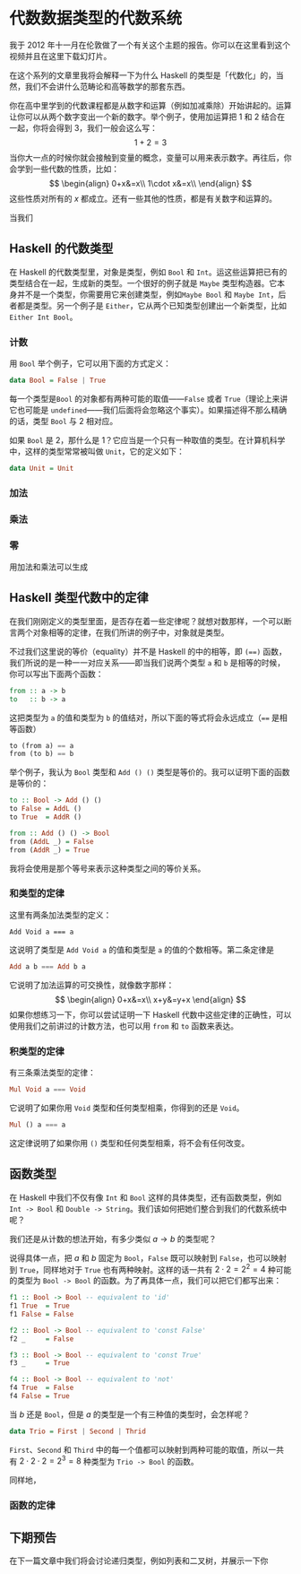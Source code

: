 # 代数数据类型的代数系统

我于 2012 年十一月在伦敦做了一个有关这个主题的报告。你可以在这里看到这个视频并且在这里下载幻灯片。

在这个系列的文章里我将会解释一下为什么 Haskell 的类型是「代数化」的，当然，我们不会讲什么范畴论和高等数学的那套东西。

你在高中里学到的代数课程都是从数字和运算（例如加减乘除）开始讲起的。运算让你可以从两个数字变出一个新的数字。举个例子，使用加运算把 1 和 2 结合在一起，你将会得到 3，我们一般会这么写：
$$
1+2=3
$$
当你大一点的时候你就会接触到变量的概念，变量可以用来表示数字。再往后，你会学到一些代数的性质，比如：
$$
\begin{align}
0+x&=x\\
1\cdot x&=x\\
\end{align}
$$
这些性质对所有的 $x$ 都成立。还有一些其他的性质，都是有关数字和运算的。

当我们

## Haskell 的代数类型

在 Haskell 的代数类型里，对象是类型，例如 `Bool` 和 `Int`。运这些运算把已有的类型结合在一起，生成新的类型。一个很好的例子就是 `Maybe` 类型构造器。它本身并不是一个类型，你需要用它来创建类型，例如`Maybe Bool` 和 `Maybe Int`，后者都是类型。另一个例子是 `Either`，它从两个已知类型创建出一个新类型，比如 `Either Int Bool`。

### 计数

用 `Bool` 举个例子，它可以用下面的方式定义：

```haskell
data Bool = False | True
```

每一个类型是`Bool` 的对象都有两种可能的取值——`False` 或者 `True`（理论上来讲它也可能是 `undefined`——我们后面将会忽略这个事实）。如果描述得不那么精确的话，类型 `Bool` 与 2 相对应。

如果 `Bool` 是 2，那什么是 1？它应当是一个只有一种取值的类型。在计算机科学中，这样的类型常常被叫做 `Unit`，它的定义如下：

```haskell
data Unit = Unit
```

### 加法

### 乘法

### 零

用加法和乘法可以生成

## Haskell 类型代数中的定律

在我们刚刚定义的类型里面，是否存在着一些定律呢？就想对数那样，一个可以断言两个对象相等的定律，在我们所讲的例子中，对象就是类型。

不过我们这里说的等价（equality）并不是 Haskell 的中的相等，即 `(==)` 函数，我们所说的是一种一一对应关系——即当我们说两个类型 `a` 和 `b` 是相等的时候，你可以写出下面两个函数：

```haskell
from :: a -> b
to   :: b -> a
```

这把类型为 `a` 的值和类型为 `b` 的值结对，所以下面的等式将会永远成立（`==` 是相等函数）

```haskell
to (from a) == a
from (to b) == b
```

举个例子，我认为 `Bool` 类型和 `Add () ()` 类型是等价的。我可以证明下面的函数是等价的：

```haskell
to :: Bool -> Add () ()
to False = AddL ()
to True  = AddR ()

from :: Add () () -> Bool
from (AddL _) = False
from (AddR _) = True
```

我将会使用是那个等号来表示这种类型之间的等价关系。

### 和类型的定律

这里有两条加法类型的定义：

```hakell
Add Void a === a
```

这说明了类型是 `Add Void a` 的值和类型是 `a` 的值的个数相等。第二条定律是

```haskell
Add a b === Add b a
```

它说明了加法运算的可交换性，就像数字那样：
$$
\begin{align}
0+x&=x\\
x+y&=y+x
\end{align}
$$
如果你想练习一下，你可以尝试证明一下 Haskell 代数中这些定律的正确性，可以使用我们之前讲过的计数方法，也可以用 `from` 和 `to` 函数来表达。

### 积类型的定律

有三条乘法类型的定律：

```haskell
Mul Void a === Void
```

它说明了如果你用 `Void` 类型和任何类型相乘，你得到的还是 `Void`。

```haskell
Mul () a === a
```

这定律说明了如果你用 `()` 类型和任何类型相乘，将不会有任何改变。

## 函数类型

在 Haskell 中我们不仅有像 `Int` 和 `Bool` 这样的具体类型，还有函数类型，例如 `Int -> Bool` 和 `Double -> String`。我们该如何把她们整合到我们的代数系统中呢？

我们还是从计数的想法开始，有多少类似 $a\rightarrow b$ 的类型呢？

说得具体一点，把 $a$ 和 $b$ 固定为 `Bool`，`False` 既可以映射到 `False`，也可以映射到 `True`，同样地对于 `True` 也有两种映射。这样的话一共有 $2\cdot 2=2^2=4$ 种可能的类型为 `Bool -> Bool` 的函数。为了再具体一点，我们可以把它们都写出来：

```haskell
f1 :: Bool -> Bool -- equivalent to 'id'
f1 True  = True
f1 False = False

f2 :: Bool -> Bool -- equivalent to 'const False'
f2 _     = False

f3 :: Bool -> Bool -- equivalent to 'const True'
f3 _     = True

f4 :: Bool -> Bool -- equivalent to 'not'
f4 True  = False
f4 False = True
```

当 $b$ 还是 `Bool`，但是 $a$ 的类型是一个有三种值的类型时，会怎样呢？

```haskell
data Trio = First | Second | Thrid
```

`First`、`Second` 和 `Third` 中的每一个值都可以映射到两种可能的取值，所以一共有 $2\cdot 2\cdot 2=2^3=8$ 种类型为 `Trio -> Bool` 的函数。

同样地，

### 函数的定律

## 下期预告

在下一篇文章中我们将会讨论递归类型，例如列表和二叉树，并展示一下你